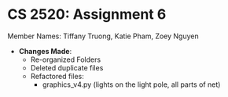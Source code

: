 # CS 2520: Assignment 6 

Member Names:
Tiffany Truong, Katie Pham, Zoey Nguyen
- **Changes Made**: 
  - Re-organized Folders
  - Deleted duplicate files
  - Refactored files:
    - graphics_v4.py (lights on the light pole, all parts of net)

